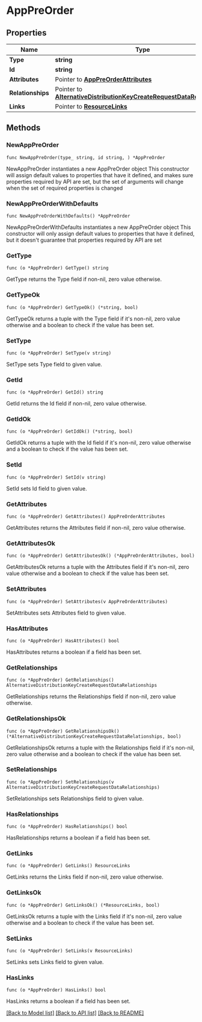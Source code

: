 # AppPreOrder

## Properties

Name | Type | Description | Notes
------------ | ------------- | ------------- | -------------
**Type** | **string** |  | 
**Id** | **string** |  | 
**Attributes** | Pointer to [**AppPreOrderAttributes**](AppPreOrderAttributes.md) |  | [optional] 
**Relationships** | Pointer to [**AlternativeDistributionKeyCreateRequestDataRelationships**](AlternativeDistributionKeyCreateRequestDataRelationships.md) |  | [optional] 
**Links** | Pointer to [**ResourceLinks**](ResourceLinks.md) |  | [optional] 

## Methods

### NewAppPreOrder

`func NewAppPreOrder(type_ string, id string, ) *AppPreOrder`

NewAppPreOrder instantiates a new AppPreOrder object
This constructor will assign default values to properties that have it defined,
and makes sure properties required by API are set, but the set of arguments
will change when the set of required properties is changed

### NewAppPreOrderWithDefaults

`func NewAppPreOrderWithDefaults() *AppPreOrder`

NewAppPreOrderWithDefaults instantiates a new AppPreOrder object
This constructor will only assign default values to properties that have it defined,
but it doesn't guarantee that properties required by API are set

### GetType

`func (o *AppPreOrder) GetType() string`

GetType returns the Type field if non-nil, zero value otherwise.

### GetTypeOk

`func (o *AppPreOrder) GetTypeOk() (*string, bool)`

GetTypeOk returns a tuple with the Type field if it's non-nil, zero value otherwise
and a boolean to check if the value has been set.

### SetType

`func (o *AppPreOrder) SetType(v string)`

SetType sets Type field to given value.


### GetId

`func (o *AppPreOrder) GetId() string`

GetId returns the Id field if non-nil, zero value otherwise.

### GetIdOk

`func (o *AppPreOrder) GetIdOk() (*string, bool)`

GetIdOk returns a tuple with the Id field if it's non-nil, zero value otherwise
and a boolean to check if the value has been set.

### SetId

`func (o *AppPreOrder) SetId(v string)`

SetId sets Id field to given value.


### GetAttributes

`func (o *AppPreOrder) GetAttributes() AppPreOrderAttributes`

GetAttributes returns the Attributes field if non-nil, zero value otherwise.

### GetAttributesOk

`func (o *AppPreOrder) GetAttributesOk() (*AppPreOrderAttributes, bool)`

GetAttributesOk returns a tuple with the Attributes field if it's non-nil, zero value otherwise
and a boolean to check if the value has been set.

### SetAttributes

`func (o *AppPreOrder) SetAttributes(v AppPreOrderAttributes)`

SetAttributes sets Attributes field to given value.

### HasAttributes

`func (o *AppPreOrder) HasAttributes() bool`

HasAttributes returns a boolean if a field has been set.

### GetRelationships

`func (o *AppPreOrder) GetRelationships() AlternativeDistributionKeyCreateRequestDataRelationships`

GetRelationships returns the Relationships field if non-nil, zero value otherwise.

### GetRelationshipsOk

`func (o *AppPreOrder) GetRelationshipsOk() (*AlternativeDistributionKeyCreateRequestDataRelationships, bool)`

GetRelationshipsOk returns a tuple with the Relationships field if it's non-nil, zero value otherwise
and a boolean to check if the value has been set.

### SetRelationships

`func (o *AppPreOrder) SetRelationships(v AlternativeDistributionKeyCreateRequestDataRelationships)`

SetRelationships sets Relationships field to given value.

### HasRelationships

`func (o *AppPreOrder) HasRelationships() bool`

HasRelationships returns a boolean if a field has been set.

### GetLinks

`func (o *AppPreOrder) GetLinks() ResourceLinks`

GetLinks returns the Links field if non-nil, zero value otherwise.

### GetLinksOk

`func (o *AppPreOrder) GetLinksOk() (*ResourceLinks, bool)`

GetLinksOk returns a tuple with the Links field if it's non-nil, zero value otherwise
and a boolean to check if the value has been set.

### SetLinks

`func (o *AppPreOrder) SetLinks(v ResourceLinks)`

SetLinks sets Links field to given value.

### HasLinks

`func (o *AppPreOrder) HasLinks() bool`

HasLinks returns a boolean if a field has been set.


[[Back to Model list]](../README.md#documentation-for-models) [[Back to API list]](../README.md#documentation-for-api-endpoints) [[Back to README]](../README.md)


